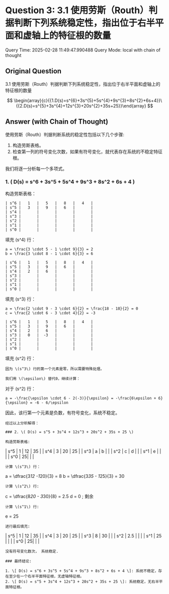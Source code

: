 # Question 3: 3.1 使用劳斯（Routh）判据判断下列系统稳定性，指出位于右半平面和虚轴上的特征根的数量

Query Time: 2025-02-28 11:49:47.990488
Query Mode: local with chain of thought

## Original Question
3.1 使用劳斯（Routh）判据判断下列系统稳定性，指出位于右半平面和虚轴上的特征根的数量  

$$
\begin{array}{c}{{1.D(s)=s^{6}+3s^{5}+5s^{4}+9s^{3}+8s^{2}+6s+4}}\ {{2.D(s)=s^{5}+3s^{4}+12s^{3}+20s^{2}+35s+25}}\end{array}
$$

## Answer (with Chain of Thought)
使用劳斯（Routh）判据判断系统的稳定性包括以下几个步骤:
1. 构造劳斯表格。
2. 检查第一列的符号变化次数，如果有符号变化，就代表存在系统的不稳定特征根。

我们将逐一分析每一个多项式。

### 1. \( D(s) = s^6 + 3s^5 + 5s^4 + 9s^3 + 8s^2 + 6s + 4 \)

构造劳斯表格：

```
| s^6 |   1   |   5   |   8   |   4   |
| s^5 |   3   |   9   |   6   |       |
| s^4 |       |       |       |       |
| s^3 |       |       |       |       |
| s^2 |       |       |       |       |
| s^1 |       |       |       |       |
| s^0 |       |       |       |       |
```

填充 \(s^4\) 行：

```
a = \frac{3 \cdot 5 - 1 \cdot 9}{3} = 2
b = \frac{3 \cdot 8 - 1 \cdot 6}{3} = 6

| s^6 |   1   |   5   |   8   |   4   |
| s^5 |   3   |   9   |   6   |       |
| s^4 |   2   |   6   |       |       |
| s^3 |       |       |       |       |
| s^2 |       |       |       |       |
| s^1 |       |       |       |       |
| s^0 |       |       |       |       |
```

填充 \(s^3\) 行：

```
a = \frac{2 \cdot 9 - 3 \cdot 6}{2} = \frac{18 - 18}{2} = 0
c = \frac{2 \cdot 6 - 3 \cdot 4}{2} = -3

| s^6 |   1   |   5   |   8   |   4   |
| s^5 |   3   |   9   |   6   |       |
| s^4 |   2   |   6   |       |       |
| s^3 |   0   |  -3   |       |       |
| s^2 |       |       |       |       |
| s^1 |       |       |       |       |
| s^0 |       |       |       |       |
```

填充 \(s^2\) 行：

```
因为 \(s^3\) 行的第一个元素是零，所以需要特殊处理。

我们用 \(\epsilon\) 替代0，继续计算：

```
对于 \(s^2\) 行：

```
a = -\frac{\epsilon \cdot 6 - 2(-3)}{\epsilon} = -\frac{6\epsilon + 6}{\epsilon} = -6 - 6/\epsilon
```

因此，该行第一个元素是负数，有符号变化，系统不稳定。

```
经过以上分析解得：

### 2. \( D(s) = s^5 + 3s^4 + 12s^3 + 20s^2 + 35s + 25 \)

构造劳斯表格: 
```
| s^5 | 1 | 12  | 35 |
| s^4 | 3 | 20  | 25 |
| s^3 | a | b   |    |
| s^2 | c | d   |    |
| s^1 | e |     |    |
| s^0 | 25|     |    |
```
计算 \(s^3\) 行：
```
a = \dfrac{3*12 -1*20}{3} = 8
b = \dfrac{3*35 - 1*25}{3} = 30 
```
计算 \(s^2\) 行:
```
c = \dfrac{8*20 - 3*30}{8} = 2.5
d = 0 ; 剩余
```
计算 \(s^1\) 行:
```
e = 25
```
进行最后填充:
```
| s^5 | 1 | 12  | 35 |
| s^4 | 3 | 20  | 25 |
| s^3 | 8 | 30  |    |
| s^2 | 2.5 |  |    |
| s^1 | 25 |     |    |
| s^0 | 25|     |    |
```
没有符号变化数次， 系统稳定.

### 最终结论:

1. \[ D(s) = s^6 + 3s^5 + 5s^4 + 9s^3 + 8s^2 + 6s + 4 \]: 系统不稳定，存在至少在一个右半平面特征根，无虚轴特征根。
2. \[ D(s) = s^5 + 3s^4 + 12s^3 + 20s^2 + 35s + 25 \]: 系统稳定，无右半平面特征根。